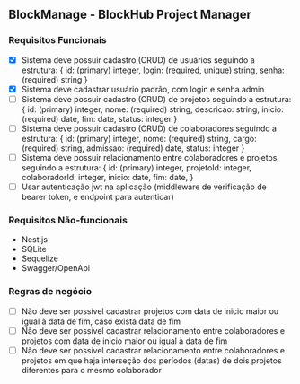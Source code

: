BlockManage - BlockHub Project Manager
--------------------------------------

### Requisitos Funcionais

- [X] Sistema deve possuir cadastro (CRUD) de usuários seguindo a estrutura:
	{
		id: (primary) integer,
		login: (required, unique) string,
		senha: (required) string
	}
- [X] Sistema deve cadastrar usuário padrão, com login e senha admin
- [ ] Sistema deve possuir cadastro (CRUD) de projetos seguindo a estrutura:
	{
		id: (primary) integer,
		nome: (required) string,
		descricao: string,
		inicio: (required) date,
		fim: date,
		status: integer
	}
- [ ] Sistema deve possuir cadastro (CRUD) de colaboradores seguindo a estrutura:
	{
		id: (primary) integer,
		nome: (required) string,
		cargo: (required) string,
		admissao: (required) date,
		status: integer
	}
- [ ] Sistema deve possuir relacionamento entre colaboradores e projetos, seguindo a estrutura:
	{
		id: (primary) integer,
		projetoId: integer,
		colaboradorId: integer,	
		inicio: date,
		fim: date,
	}
- [ ] Usar autenticação jwt na aplicação (middleware de verificação de bearer token, e endpoint para autenticar)

### Requisitos Não-funcionais

- Nest.js
- SQLite
- Sequelize
- Swagger/OpenApi

### Regras de negócio

- [ ] Não deve ser possível cadastrar projetos com data de inicio maior ou igual à data de fim, caso exista data de fim
- [ ] Não deve ser possível cadastrar relacionamento entre colaboradores e projetos com data de inicio maior ou igual à data de fim
- [ ] Não deve ser possível cadastrar relacionamento entre colaboradores e projetos em que haja interseção dos períodos (datas) de dois projetos diferentes para o mesmo colaborador
